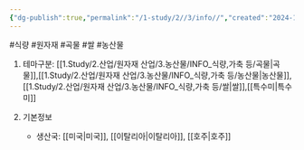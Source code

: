 ```yaml
---
{"dg-publish":true,"permalink":"/1-study/2//3/info//","created":"2024-11-20T21:02:28.929+09:00","updated":"2025-06-26T15:33:03.115+09:00"}
---
```


#식량 #원자재 #곡물 #쌀 #농산물 

1. 테마구분: [[1.Study/2.산업/원자재 산업/3.농산물/INFO_식량,가축 등/곡물\|곡물]],[[1.Study/2.산업/원자재 산업/3.농산물/INFO_식량,가축 등/농산물\|농산물]], [[1.Study/2.산업/원자재 산업/3.농산물/INFO_식량,가축 등/쌀\|쌀]],[[특수미\|특수미]]


1. 기본정보

	- 생산국: [[미국\|미국]], [[이탈리아\|이탈리아]], [[호주\|호주]]

	